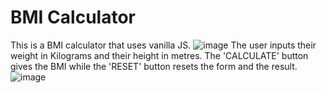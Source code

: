 # BMI Calculator
This is a BMI calculator that uses  vanilla JS.
![image](https://user-images.githubusercontent.com/102133266/210198696-917a996b-0da8-4d01-8a6b-9dc13b47db61.png)
The user inputs their weight in Kilograms and their height in metres.
The 'CALCULATE' button gives the BMI while the 'RESET' button resets the form and the result.
![image](https://user-images.githubusercontent.com/102133266/210198733-15e73dca-506e-4a9f-9ef1-4e2289496b95.png)



